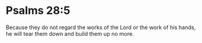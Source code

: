 # Psalms 28:5

Because they do not regard the works of the Lord or the work of his hands, he will tear them down and build them up no more.

